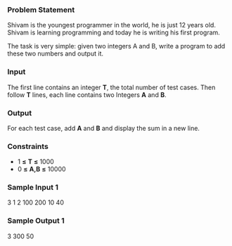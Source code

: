 
### Problem Statement


Shivam is the youngest programmer in the world, he is just 12 years old. Shivam is learning programming and today he is writing his first program.  
  
The task is very simple: given two integers A and B, write a program to add these two numbers and output it.

### Input



The first line contains an integer **T**, the total number of test cases. Then follow **T** lines, each line contains two Integers **A** and **B**.

### Output



For each test case, add **A** and **B** and display the sum in a new line.


### Constraints


*   1 **≤** **T** **≤** 1000
*   0 **≤** **A,B** **≤** 10000

### Sample Input 1

3
    1 2
    100 200
    10 40 

### Sample Output 1

3
    300
    50 

